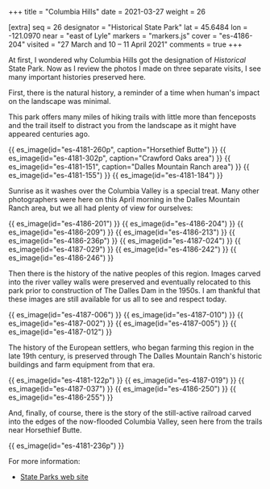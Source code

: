 +++
title = "Columbia Hills"
date = 2021-03-27
weight = 26

[extra]
seq = 26
designator = "Historical State Park"
lat = 45.6484
lon = -121.0970
near = "east of Lyle"
markers = "markers.js"
cover = "es-4186-204"
visited = "27 March and 10 – 11 April 2021"
comments = true
+++

At first, I wondered why Columbia Hills got the designation of _Historical_ State Park. Now as I review the photos I made on three separate visits, I see many important histories preserved here.

First, there is the natural history, a reminder of a time when human's impact on the landscape was minimal.

<!-- more -->

This park offers many miles of hiking trails with little more than fenceposts and the trail itself to distract you from the landscape as it might have appeared centuries ago.

{{ es_image(id="es-4181-260p", caption="Horsethief Butte") }}
{{ es_image(id="es-4181-302p", caption="Crawford Oaks area") }}
{{ es_image(id="es-4181-151", caption="Dalles Mountain Ranch area") }}
{{ es_image(id="es-4181-155") }}
{{ es_image(id="es-4181-184") }}

Sunrise as it washes over the Columbia Valley is a special treat. Many other photographers were here on this April morning in the Dalles Mountain Ranch area, but we all had plenty of view for ourselves:

{{ es_image(id="es-4186-201") }}
{{ es_image(id="es-4186-204") }}
{{ es_image(id="es-4186-209") }}
{{ es_image(id="es-4186-213") }}
{{ es_image(id="es-4186-236p") }}
{{ es_image(id="es-4187-024") }}
{{ es_image(id="es-4187-029") }}
{{ es_image(id="es-4186-242") }}
{{ es_image(id="es-4186-246") }}

Then there is the history of the native peoples of this region. Images carved into the river valley walls were preserved and eventually relocated to this park prior to construction of The Dalles Dam in the 1950s. I am thankful that these images are still available for us all to see and respect today.

{{ es_image(id="es-4187-006") }}
{{ es_image(id="es-4187-010") }}
{{ es_image(id="es-4187-002") }}
{{ es_image(id="es-4187-005") }}
{{ es_image(id="es-4187-012") }}

The history of the European settlers, who began farming this region in the late 19th century, is preserved through The Dalles Mountain Ranch's historic buildings and farm equipment from that era.

{{ es_image(id="es-4181-122p") }}
{{ es_image(id="es-4187-019") }}
{{ es_image(id="es-4187-037") }}
{{ es_image(id="es-4186-250") }}
{{ es_image(id="es-4186-255") }}

And, finally, of course, there is the story of the still-active railroad carved into the edges of the now-flooded Columbia Valley, seen here from the trails near Horsethief Butte.

{{ es_image(id="es-4181-236p") }}

For more information:

* [State Parks web site](https://parks.state.wa.us/873/Columbia-Hills)
